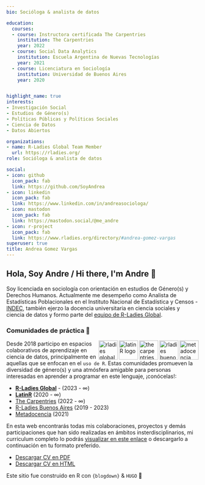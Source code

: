 ```yaml
---
bio: Socióloga & analista de datos

education:
  courses:
  - course: Instructora certificada The Carpentries
    institution: The Carpentries
    year: 2022
  - course: Social Data Analytics
    institution: Escuela Argentina de Nuevas Tecnologías
    year: 2021
  - course: Licenciatura en Sociología
    institution: Universidad de Buenos Aires
    year: 2020


highlight_name: true
interests:
- Investigación Social
- Estudios de Género(s)
- Políticas Públicas y Políticas Sociales
- Ciencia de Datos
- Datos Abiertos

organizations:
- name: R-Ladies Global Team Member 
  url: https://rladies.org/
role: Socióloga & analista de datos

social:
- icon: github
  icon_pack: fab
  link: https://github.com/SoyAndrea
- icon: linkedin
  icon_pack: fab
  link: https://www.linkedin.com/in/andreasociologa/
- icon: mastodon
  icon_pack: fab
  link: https://mastodon.social/@me_andre
- icon: r-project
  icon_pack: fab
  link: https://www.rladies.org/directory/#andrea-gomez-vargas 
superuser: true
title: Andrea Gomez Vargas
---
```


## **Hola, Soy Andre / Hi there, I'm Andre**  👋

Soy licenciada en sociología con orientación en estudios de Género(s) y Derechos Humanos. Actualmente me desempeño como Analista de Estadísticas Poblacionales en el Instituto Nacional de Estadística y Censos - [INDEC](https://www.indec.gob.ar/), también ejerzo la docencia universitaria en ciencia sociales y ciencia de datos y formo parte del [equipo de R-Ladies Global](https://rladies.org/about-us/global-team/). 


### Comunidades de práctica 💜
<img align="right" height="50" width="50" src="https://www.metadocencia.org/authors/metadocencia/avatar_huaaaa3ad0927d3027dccb3341c554962c_16529_270x270_fill_lanczos_center_2.png" 
alt="metadocencia logo">
<img align="right" height="50" width="50" src="https://avatars.githubusercontent.com/u/38664570?s=200&v=4" 
alt="rladies buenos aires logo">
<img align="right" height="50" width="50" src= "https://avatars.githubusercontent.com/u/19267758?s=200&v=4" 
alt="the carpentries logo">
<img align="right" height="50" width="50" src="https://avatars.githubusercontent.com/u/42558048?s=200&v=4" 
alt="latinR logo"> 
<img align="right" height="50" width="50" src="https://avatars.githubusercontent.com/u/21295846?s=200&v=4" 
alt="rladies global logo">


Desde 2018 participo en espacios colaborativos de aprendizaje en ciencia de datos, principalmente en aquellas que se enfocan en el `uso de R`. Estas comunidades promueven la diversidad de género(s) y una atmósfera amigable para personas interesadas en aprender a programar en este lenguaje, ¡conócelas!:


- [**R-Ladies Global**](https://github.com/rladies) - (2023 - ∞)
- [**LatinR**](https://github.com/LatinR) (2020 - ∞)
- [The Carpentries](https://github.com/carpentries) (2022 - ∞)
- [R-Ladies Buenos Aires](https://github.com/RLadies-BA) (2019 - 2023)
- [Metadocencia](https://github.com/MetaDocencia) (2021)

En esta web encontrarás todas mis colaboraciones, proyectos y demás participaciones que han sido realizadas en ámbitos insterdisciplinarios, mi curriculum completo lo podrás [visualizar en este enlace](https://soyandrea.netlify.app/media/gomezvargas_cv.html) o descargarlo a continuación en tu formato preferido.

- <i class='fas fa-download'></i> [Descargar CV en PDF](https://soyandrea.netlify.app/media/gomezvargas_cv.pdf)<br>
- <i class='fas fa-download'></i> [Descargar CV en HTML](https://soyandrea.netlify.app/media/gomezvargas_cv.html)

Este sitio fue construido en R con `{blogdown}` & `HUGO` 🌠
